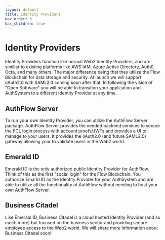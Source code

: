 ```yaml
---
layout: default
title: Identity Providers
nav_order: 3
has_children: true
---
```


# Identity Providers

Identity Providers function like normal Web2 Identity Providers, and are similiar to existing platforms like AWS IAM, Azure Active Directory, Auth0, Octa, and many others. The major difference being that they utilize the Flow Blockchain for data storage and security. At launch we will support oAuth2.0 with SAML2.0 coming soon after that. In following the vision of "Open Software" you will be able to transition your application and AuthSystem to a different Identity Provider at any time.

## AuthFlow Server

To run your own Identity Provider, you can utilize the AuthFlow Server package. AuthFlow Server provides the needed backend services to secure the FCL login process with account proofs/JWTs and provides a UI to manage to your users. It provides the oAuth2.0 (and future SAML2.0) gateway allowing your to validate users in the Web2 world.

## Emerald ID

Emerald ID is the only authorized public Identity Provider for AuthFlow. Think of this as the first "social login" for the Flow Blockchain. You authorize Emarld ID as the Identity Provider for your AuthSystem and are able to utilize all the functionality of AuthFlow without needing to host your own AuthFlow Server.

## Business Citadel

Like Emerald ID, Business Citadel is a cloud hosted Identity Provider (and so much more) but focused on the business sector and providing secure employee access to the Web2 world. We will share more information about Business Citadel soon!
